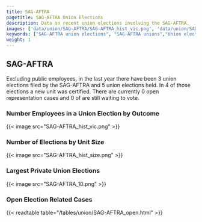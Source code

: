 ```yaml
---
title: SAG-AFTRA
pagetitle: SAG-AFTRA Union Elections
description: Data on recent union elections involving the SAG-AFTRA.
images: ['data/union/SAG-AFTRA/SAG-AFTRA_hist_vic.png', 'data/union/SAG-AFTRA/SAG-AFTRA_hist_size.png', 'data/union/SAG-AFTRA/SAG-AFTRA_10.png']
keywords: ["SAG-AFTRA union elections", "SAG-AFTRA unions","Union elections"]
weight: 1
---
```

##  SAG-AFTRA

Excluding public employees, in the last year there have been 3 union elections filed by the SAG-AFTRA and 5 union elections held. In 4 of those elections a new unit was certified. There are currently 0 open representation cases and 0 of are still waiting to vote.

### Number Employees in a Union Election by Outcome
{{< image src="SAG-AFTRA_hist_vic.png" >}}

### Number of Elections by Unit Size
{{< image src="SAG-AFTRA_hist_size.png" >}}

### Largest Private Union Elections
{{< image src="SAG-AFTRA_10.png" >}}

### Open Election Related Cases
{{< readtable table="/tables/union/SAG-AFTRA_open.html" >}}


